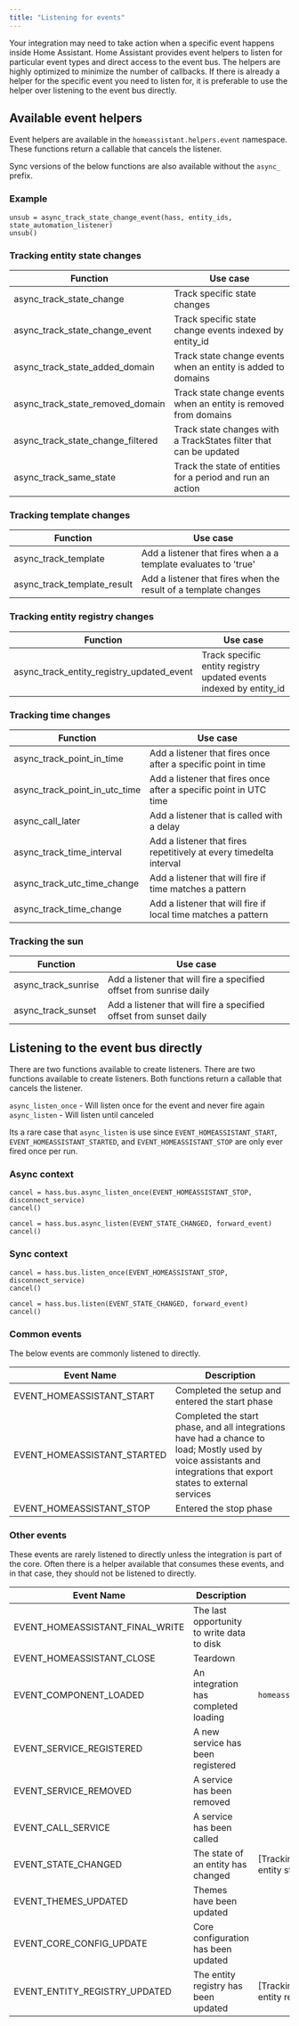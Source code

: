 ```yaml
---
title: "Listening for events"
---
```


Your integration may need to take action when a specific event happens inside Home Assistant. Home Assistant provides event helpers to listen for particular event types and direct access to the event bus. The helpers are highly optimized to minimize the number of callbacks. If there is already a helper for the specific event you need to listen for, it is preferable to use the helper over listening to the event bus directly.

## Available event helpers

Event helpers are available in the `homeassistant.helpers.event` namespace. These functions return a callable that cancels the listener.

Sync versions of the below functions are also available without the `async_` prefix.

### Example

```python3
unsub = async_track_state_change_event(hass, entity_ids, state_automation_listener)
unsub()
```

### Tracking entity state changes

| Function                           | Use case
| ---------------------------------- | --------------------------------------------------------------------------
| async_track_state_change           | Track specific state changes
| async_track_state_change_event     | Track specific state change events indexed by entity_id
| async_track_state_added_domain     | Track state change events when an entity is added to domains
| async_track_state_removed_domain   | Track state change events when an entity is removed from domains
| async_track_state_change_filtered  | Track state changes with a TrackStates filter that can be updated
| async_track_same_state             | Track the state of entities for a period and run an action

### Tracking template changes

| Function                           | Use case
| ---------------------------------- | --------------------------------------------------------------------------
| async_track_template               | Add a listener that fires when a a template evaluates to 'true'
| async_track_template_result        | Add a listener that fires when the result of a template changes

### Tracking entity registry changes

| Function                                  | Use case
| ----------------------------------------- | --------------------------------------------------------------------------
| async_track_entity_registry_updated_event | Track specific entity registry updated events indexed by entity_id

### Tracking time changes

| Function                                  | Use case
| ----------------------------------------- | --------------------------------------------------------------------------
| async_track_point_in_time                 | Add a listener that fires once after a specific point in time
| async_track_point_in_utc_time             | Add a listener that fires once after a specific point in UTC time
| async_call_later                          | Add a listener that is called with a delay
| async_track_time_interval                 | Add a listener that fires repetitively at every timedelta interval
| async_track_utc_time_change               | Add a listener that will fire if time matches a pattern
| async_track_time_change                   | Add a listener that will fire if local time matches a pattern

### Tracking the sun

| Function                                  | Use case
| ----------------------------------------- | --------------------------------------------------------------------------
| async_track_sunrise                       | Add a listener that will fire a specified offset from sunrise daily
| async_track_sunset                        | Add a listener that will fire a specified offset from sunset daily

## Listening to the event bus directly

There are two functions available to create listeners. There are two functions available to create listeners. Both functions return a callable that cancels the listener. 

`async_listen_once` - Will listen once for the event and never fire again
`async_listen` - Will listen until canceled

Its a rare case that `async_listen` is use since `EVENT_HOMEASSISTANT_START`, `EVENT_HOMEASSISTANT_STARTED`, and `EVENT_HOMEASSISTANT_STOP` are only ever fired once per run.

### Async context

```python3
cancel = hass.bus.async_listen_once(EVENT_HOMEASSISTANT_STOP, disconnect_service)
cancel()
```

```python3
cancel = hass.bus.async_listen(EVENT_STATE_CHANGED, forward_event)
cancel()
```

### Sync context
```python3
cancel = hass.bus.listen_once(EVENT_HOMEASSISTANT_STOP, disconnect_service)
cancel()
```

```python3
cancel = hass.bus.listen(EVENT_STATE_CHANGED, forward_event)
cancel()
```

### Common events

The below events are commonly listened to directly.

| Event Name                      | Description
| ------------------------------- | --------------------------------------------------------------------------
| EVENT_HOMEASSISTANT_START       | Completed the setup and entered the start phase
| EVENT_HOMEASSISTANT_STARTED     | Completed the start phase, and all integrations have had a chance to load; Mostly used by voice assistants and integrations that export states to external services
| EVENT_HOMEASSISTANT_STOP        | Entered the stop phase

### Other events

These events are rarely listened to directly unless the integration is part of the core. Often there is a helper available that consumes these events, and in that case, they should not be listened to directly.

| Event Name                      | Description                                  | Preferred helper
| ------------------------------- | -------------------------------------------- | ----------------------------
| EVENT_HOMEASSISTANT_FINAL_WRITE | The last opportunity to write data to disk   | 
| EVENT_HOMEASSISTANT_CLOSE       | Teardown                                     | 
| EVENT_COMPONENT_LOADED          | An integration has completed loading         | `homeassistant.helpers.start.async_at_start`
| EVENT_SERVICE_REGISTERED        | A new service has been registered            |
| EVENT_SERVICE_REMOVED           | A service has been removed                   |
| EVENT_CALL_SERVICE              | A service has been called                    |
| EVENT_STATE_CHANGED             | The state of an entity has changed           | [Tracking entity state changes](#Tracking entity state changes)
| EVENT_THEMES_UPDATED            | Themes have been updated                     |
| EVENT_CORE_CONFIG_UPDATE        | Core configuration has been updated          |
| EVENT_ENTITY_REGISTRY_UPDATED   | The entity registry has been updated         | [Tracking entity registry changes](#Tracking entity registry changes)
